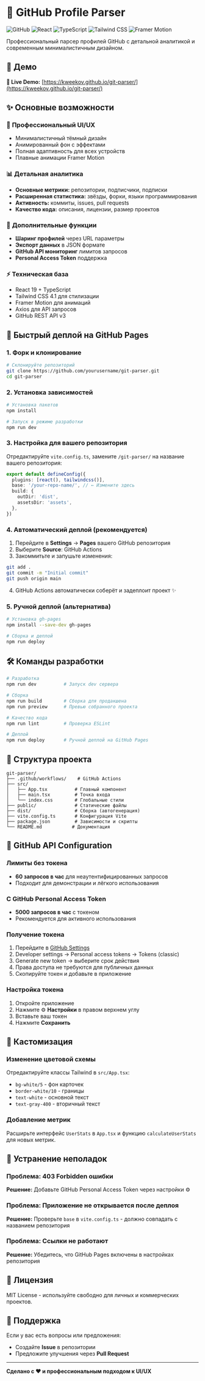 # 🚀 GitHub Profile Parser

![GitHub](https://img.shields.io/badge/GitHub-181717?style=for-the-badge&logo=github&logoColor=white)
![React](https://img.shields.io/badge/React-20232A?style=for-the-badge&logo=react&logoColor=61DAFB)
![TypeScript](https://img.shields.io/badge/TypeScript-007ACC?style=for-the-badge&logo=typescript&logoColor=white)
![Tailwind CSS](https://img.shields.io/badge/Tailwind_CSS-38B2AC?style=for-the-badge&logo=tailwind-css&logoColor=white)
![Framer Motion](https://img.shields.io/badge/Framer_Motion-black?style=for-the-badge&logo=framer&logoColor=blue)

Профессиональный парсер профилей GitHub с детальной аналитикой и современным минималистичным дизайном.

## 🌟 Демо

**🔗 Live Demo:** [https://kweekov.github.io/git-parser/](https://kweekov.github.io/git-parser/)

## ✨ Основные возможности

### 🎯 **Профессиональный UI/UX**
- Минималистичный тёмный дизайн
- Анимированный фон с эффектами
- Полная адаптивность для всех устройств
- Плавные анимации Framer Motion

### 📊 **Детальная аналитика**
- **Основные метрики:** репозитории, подписчики, подписки
- **Расширенная статистика:** звёзды, форки, языки программирования
- **Активность:** коммиты, issues, pull requests
- **Качество кода:** описания, лицензии, размер проектов

### 🔗 **Дополнительные функции**
- **Шаринг профилей** через URL параметры
- **Экспорт данных** в JSON формате
- **GitHub API мониторинг** лимитов запросов
- **Personal Access Token** поддержка

### ⚡ **Техническая база**
- React 19 + TypeScript
- Tailwind CSS 4.1 для стилизации
- Framer Motion для анимаций
- Axios для API запросов
- GitHub REST API v3

## 🚀 Быстрый деплой на GitHub Pages

### 1. Форк и клонирование
```bash
# Склонируйте репозиторий
git clone https://github.com/yourusername/git-parser.git
cd git-parser
```

### 2. Установка зависимостей
```bash
# Установка пакетов
npm install

# Запуск в режиме разработки
npm run dev
```

### 3. Настройка для вашего репозитория
Отредактируйте `vite.config.ts`, замените `/git-parser/` на название вашего репозитория:
```typescript
export default defineConfig({
  plugins: [react(), tailwindcss()],
  base: '/your-repo-name/', // ← Измените здесь
  build: {
    outDir: 'dist',
    assetsDir: 'assets',
  },
})
```

### 4. Автоматический деплой (рекомендуется)
1. Перейдите в **Settings** → **Pages** вашего GitHub репозитория
2. Выберите **Source**: GitHub Actions
3. Закоммитьте и запушьте изменения:
```bash
git add .
git commit -m "Initial commit"
git push origin main
```
4. GitHub Actions автоматически соберёт и задеплоит проект ✨

### 5. Ручной деплой (альтернатива)
```bash
# Установка gh-pages
npm install --save-dev gh-pages

# Сборка и деплой
npm run deploy
```

## 🛠️ Команды разработки

```bash
# Разработка
npm run dev          # Запуск dev сервера

# Сборка
npm run build        # Сборка для продакшена
npm run preview      # Превью собранного проекта

# Качество кода
npm run lint         # Проверка ESLint

# Деплой
npm run deploy       # Ручной деплой на GitHub Pages
```

## 📁 Структура проекта

```
git-parser/
├── .github/workflows/    # GitHub Actions
├── src/
│   ├── App.tsx          # Главный компонент
│   ├── main.tsx         # Точка входа
│   └── index.css        # Глобальные стили
├── public/              # Статические файлы
├── dist/                # Сборка (автогенерация)
├── vite.config.ts       # Конфигурация Vite
├── package.json         # Зависимости и скрипты
└── README.md           # Документация
```

## 🔧 GitHub API Configuration

### Лимиты без токена
- **60 запросов в час** для неаутентифицированных запросов
- Подходит для демонстрации и лёгкого использования

### С GitHub Personal Access Token
- **5000 запросов в час** с токеном
- Рекомендуется для активного использования

### Получение токена
1. Перейдите в [GitHub Settings](https://github.com/settings/tokens)
2. Developer settings → Personal access tokens → Tokens (classic)
3. Generate new token → выберите срок действия
4. Права доступа не требуются для публичных данных
5. Скопируйте токен и добавьте в приложение

### Настройка токена
1. Откройте приложение
2. Нажмите ⚙️ **Настройки** в правом верхнем углу
3. Вставьте ваш токен
4. Нажмите **Сохранить**

## 🎨 Кастомизация

### Изменение цветовой схемы
Отредактируйте классы Tailwind в `src/App.tsx`:
- `bg-white/5` - фон карточек
- `border-white/10` - границы
- `text-white` - основной текст
- `text-gray-400` - вторичный текст

### Добавление метрик
Расширьте интерфейс `UserStats` в `App.tsx` и функцию `calculateUserStats` для новых метрик.

## 🐛 Устранение неполадок

### Проблема: 403 Forbidden ошибки
**Решение:** Добавьте GitHub Personal Access Token через настройки ⚙️

### Проблема: Приложение не открывается после деплоя
**Решение:** Проверьте `base` в `vite.config.ts` - должно совпадать с названием репозитория

### Проблема: Ссылки не работают
**Решение:** Убедитесь, что GitHub Pages включены в настройках репозитория

## 📄 Лицензия

MIT License - используйте свободно для личных и коммерческих проектов.

## 🤝 Поддержка

Если у вас есть вопросы или предложения:
- Создайте **Issue** в репозитории
- Предложите улучшения через **Pull Request**

---

**Сделано с ❤️ и профессиональным подходом к UI/UX**